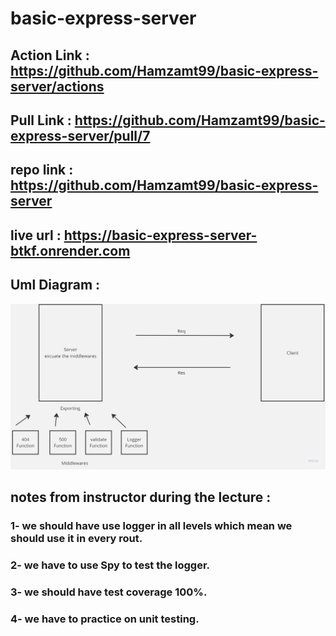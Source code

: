 # basic-express-server

## Action Link : https://github.com/Hamzamt99/basic-express-server/actions

## Pull Link : https://github.com/Hamzamt99/basic-express-server/pull/7

## repo link : https://github.com/Hamzamt99/basic-express-server

## live url : https://basic-express-server-btkf.onrender.com

## Uml Diagram :
![uml](./src/assets/uml.jpg)

## notes from instructor during the lecture : 
### 1- we should have use logger in all levels which mean we should use it in every rout.
### 2- we have to use Spy to test the logger.
### 3- we should have test coverage 100%.
### 4- we have to practice on unit testing.